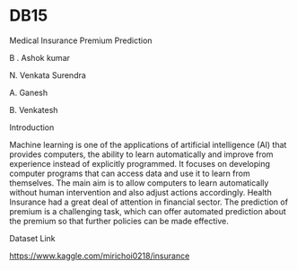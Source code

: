 # DB15

Medical Insurance Premium Prediction

B . Ashok kumar


N. Venkata Surendra


A. Ganesh


B. Venkatesh



Introduction

Machine learning is one of the applications of artificial intelligence (AI) that provides computers, the ability to learn automatically and improve from experience instead of explicitly programmed. It focuses on developing computer programs that can access data and use it to learn from themselves. The main aim is to allow computers to learn automatically without human intervention and also adjust actions accordingly. Health Insurance had a great deal of attention in financial sector. The prediction of premium is a challenging task, which can offer automated prediction about the premium so that further policies can be made effective. 

Dataset Link

https://www.kaggle.com/mirichoi0218/insurance
